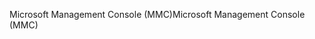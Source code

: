 <span data-ttu-id="d3bbf-101">Microsoft Management Console (MMC)</span><span class="sxs-lookup"><span data-stu-id="d3bbf-101">Microsoft Management Console (MMC)</span></span>